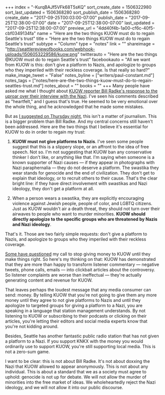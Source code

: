 +++
index = "-KurqBAJf5VFk68T5sKQ"
sort_create_date = 1506322980
sort_last_updated = 1506368280
sort_publish_date = 1506368280
create_date = "2017-09-25T00:03:00-07:00"
publish_date = "2017-09-25T12:38:00-07:00"
date = "2017-09-25T12:38:00-07:00"
last_updated = "2017-09-25T12:38:00-07:00"
preview_url = "4dd40f4b-1a00-cf6c-40f5-cbf0349134fa"
name = "Here are the two things KUOW must do to regain Seattle's trust"
title = "Here are the two things KUOW must do to regain Seattle's trust"
subtype = "Column"
type = "notes"
link = ""
shareimage = "http://seattlereviewofbooks.com/webhook-uploads/1506053229586/kuow.png"
twitterauto = "Here are the two things @KUOW must do to regain Seattle's trust"
facebookauto = "All we want from KUOW is this: don't give a platform to Nazis, and apologize to groups who they imperiled with their reckless coverage. Is that really so hard?"
make_image_tweet = "False"
notes_byline = ["writers/paul-constant.md"]
notes_tags = ["notes/here-are-the-two-things-kuow-must-do-to-regain-seattles-trust.md"]
notes_about = ""
books = ""
+++
Many people have asked me what I thought about [KUOW reporter Bill Radke's response to the uproar over their interview with the Nazi](http://kuow.org/post/bill-radke-i-have-some-big-regrets-about-interview). I've seen his comments described as "heartfelt," and I guess that's true. He seemed to be very emotional over the whole thing, and he acknowledged that he made some mistakes.

But as [I suggested on Thursday night](http://www.seattlereviewofbooks.com/notes/2017/09/22/hey-kuow-its-never-okay-to-give-a-nazi-a-platform/), this isn't a matter of journalism. This is a bigger problem than Bill Radke. And my central concerns still haven't been addressed. Here are the two things that I believe it's essential for KUOW to do in order to regain my trust:

1. **KUOW must not give platforms to Nazis**. I've seen some people suggest that this is a slippery slope, or an affront to the idea of free speech. Not so. I'm not suggesting that KUOW ban any conservative thinker I don't like, or anything like that. I'm saying when someone is a known supporter of Nazi causes — if they appear in photographs with Nazi paraphernalia — they do not deserve a platform. The swastika they wear stands for genocide and the end of civilization. They don't get to explain that ideology, or to recruit others to their cause. That's the clear bright line: if they have direct involvement with swastikas and Nazi ideology, they don't get a platform at all.

2. When a person wears a swastika, they are explicitly encouraging violence against Jewish people, people of color, and LGBTQ citizens. Just as KUOW wouldn't air a death threat, they should not turn over their airwaves to people who want to murder minorities. **KUOW should directly apologize to the specific groups who are threatened by Nazis and Nazi ideology**.

That's it. Those are two fairly simple requests: don't give a platform to Nazis, and apologize to groups who they imperiled with their reckless coverage.

[Some have questioned](https://twitter.com/timothykeck/status/911254626090893312) my call to stop giving money to KUOW until they make things right. So here's my thinking on that: KUOW has demonstrated that they are more than happy to transform listener commentary — negative tweets, phone calls, emails — into clickbait articles about the controversy. So listener complaints are worse than ineffectual — they're actually generating content and revenue for KUOW.

That leaves perhaps the loudest message that any media consumer can send: money. By telling KUOW that you're not going to give them any more money until they agree to not give platforms to Nazis and until they apologize to targeted groups for giving a platform to a Nazi, you are speaking in a language that station management understands. By not listening to KUOW or subscribing to their podcasts or clicking on their articles, you're letting their editors and social media experts know that you're not kidding around.

Besides, Seattle has another fantastic public radio station that has not given a platform to a Nazi. If you support KNKX with the money you would ordinarily use to support KUOW, you're still supporting local media. This is not a zero-sum game.

I want to be clear: this is not about Bill Radke. It's not about doxxing the Nazi that KUOW allowed to appear anonymously. This is not about any individual.  This is about a standard that we as a society must agree to uphold: genocide is not up for debate. We will not allow the murder of minorities into the free market of ideas. We wholeheartedly reject the Nazi ideology, and we will not allow it into our public discourse.

